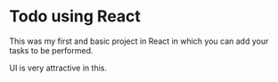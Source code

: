# Todo using React

This was my first and basic project in React in which you can add your tasks to be performed.

UI is very attractive in this.







 



















































































